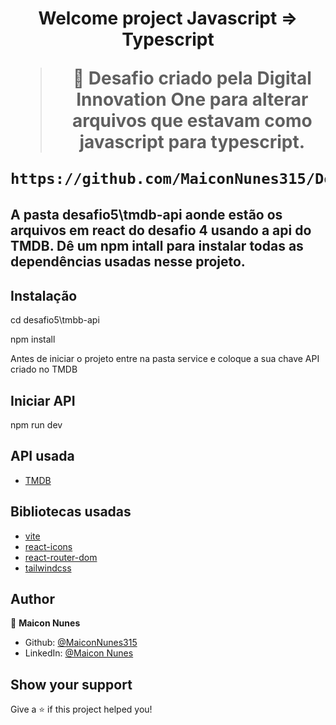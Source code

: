 <h1 align="center">Welcome project Javascript => Typescript

> 🦀 Desafio criado pela Digital Innovation One para alterar arquivos que estavam como javascript para typescript.


```sh
https://github.com/MaiconNunes315/Desafio-typescript.git
```

## A pasta desafio5\tmdb-api aonde estão os arquivos em react do desafio 4 usando a api do TMDB. Dê um npm intall para instalar todas as dependências usadas nesse projeto.

## Instalação

cd desafio5\tmbb-api

npm install

Antes de iniciar o projeto entre na pasta service e coloque a sua chave API criado no TMDB

## Iniciar API

npm run dev

## API usada

- [TMDB](https://www.themoviedb.org/?language=pt-BR)


## Bibliotecas usadas

- [vite](https://vitejs.dev/)
- [react-icons](https://react-icons.github.io/react-icons/)
- [react-router-dom](https://reactrouter.com/docs/en/v6)
- [tailwindcss](https://tailwindcss.com/)
  
## Author

👤 **Maicon Nunes**

- Github: [@MaiconNunes315](https://github.com/MaiconNunes315)
- LinkedIn: [@Maicon Nunes](https://www.linkedin.com/in/maicon-nunes-978454110/)

## Show your support

Give a ⭐️ if this project helped you!
